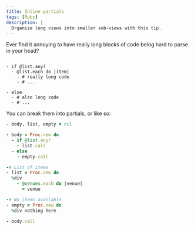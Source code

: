 ```yaml
---
title: Inline partials
tags: [Ruby]
description: |
  Organize long views into smaller sub-views with this tip.
---
```


Ever find it annoying to have really long blocks of code being hard to parse in your head?

```haml

- if @list.any?
  - @list.each do |item|
    - # really long code
    - # ...

- else
  - # also long code
  - # ...
```

You can break them into partials, or like so:

```ruby
- body, list, empty = nil

- body = Proc.new do
  - if @list.any?
    - list.call
  - else
    - empty.call

-# List of items
- list = Proc.new do
  %div
    - @venues.each do |venue|
      = venue

-# No items available
- empty = Proc.new do
  %div nothing here

- body.call
```
